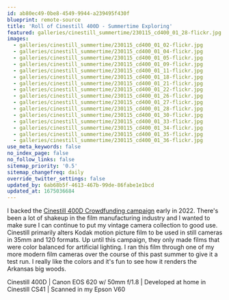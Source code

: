 ```yaml
---
id: ab80ec49-0be8-4549-9944-a239495f430f
blueprint: remote-source
title: 'Roll of Cinestill 400D - Summertime Exploring'
featured: galleries/cinestill_summertime/230115_cd400_01_28-flickr.jpg
images:
  - galleries/cinestill_summertime/230115_cd400_01_02-flickr.jpg
  - galleries/cinestill_summertime/230115_cd400_01_04-flickr.jpg
  - galleries/cinestill_summertime/230115_cd400_01_05-flickr.jpg
  - galleries/cinestill_summertime/230115_cd400_01_09-flickr.jpg
  - galleries/cinestill_summertime/230115_cd400_01_11-flickr.jpg
  - galleries/cinestill_summertime/230115_cd400_01_18-flickr.jpg
  - galleries/cinestill_summertime/230115_cd400_01_21-flickr.jpg
  - galleries/cinestill_summertime/230115_cd400_01_22-flickr.jpg
  - galleries/cinestill_summertime/230115_cd400_01_26-flickr.jpg
  - galleries/cinestill_summertime/230115_cd400_01_27-flickr.jpg
  - galleries/cinestill_summertime/230115_cd400_01_28-flickr.jpg
  - galleries/cinestill_summertime/230115_cd400_01_30-flickr.jpg
  - galleries/cinestill_summertime/230115_cd400_01_33-flickr.jpg
  - galleries/cinestill_summertime/230115_cd400_01_34-flickr.jpg
  - galleries/cinestill_summertime/230115_cd400_01_35-flickr.jpg
  - galleries/cinestill_summertime/230115_cd400_01_36-flickr.jpg
use_meta_keywords: false
no_index_page: false
no_follow_links: false
sitemap_priority: '0.5'
sitemap_changefreq: daily
override_twitter_settings: false
updated_by: 6ab68b5f-4613-467b-99de-86fabe1e1bcd
updated_at: 1675036684
---
```

I backed the [Cinestill 400D Crowdfunding campaign](https://cinestillfilm.com/products/a-new-color-film-400dynamic) early in 2022. There's been a lot of shakeup in the film manufacturing industry and I wanted to make sure I can continue to put my vintage camera collection to good use. Cinestill primarily alters Kodak motion picture film to be used in still cameras in 35mm and 120 formats. Up until this campaign, they only made films that were color balanced for artificial lighting. I ran this film through one of my more modern film cameras over the course of this past summer to give it a test run. I really like the colors and it's fun to see how it renders the Arkansas big woods.

Cinestill 400D | Canon EOS 620 w/ 50mm f/1.8 | Developed at home in Cinestill CS41 | Scanned in my Epson V60